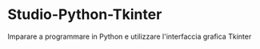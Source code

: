 # Studio-Python-Tkinter
Imparare a programmare in Python e utilizzare l'interfaccia grafica Tkinter
